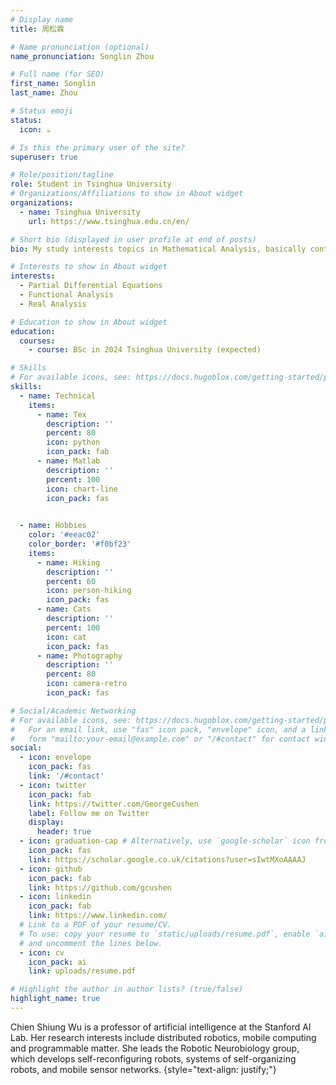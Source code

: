 ```yaml
---
# Display name
title: 周松霖

# Name pronunciation (optional)
name_pronunciation: Songlin Zhou

# Full name (for SEO)
first_name: Songlin
last_name: Zhou

# Status emoji
status:
  icon: ☕️

# Is this the primary user of the site?
superuser: true

# Role/position/tagline
role: Student in Tsinghua University
# Organizations/Affiliations to show in About widget
organizations:
  - name: Tsinghua University
    url: https://www.tsinghua.edu.cn/en/

# Short bio (displayed in user profile at end of posts)
bio: My study interests topics in Mathematical Analysis, basically containing Partial Differential Equations and Functional Analysis.

# Interests to show in About widget
interests:
  - Partial Differential Equations
  - Functional Analysis
  - Real Analysis

# Education to show in About widget
education:
  courses:
    - course: BSc in 2024 Tsinghua University (expected)

# Skills
# For available icons, see: https://docs.hugoblox.com/getting-started/page-builder/#icons
skills:
  - name: Technical
    items:
      - name: Tex
        description: ''
        percent: 80
        icon: python
        icon_pack: fab
      - name: Matlab
        description: ''
        percent: 100
        icon: chart-line
        icon_pack: fas

        
  - name: Hobbies
    color: '#eeac02'
    color_border: '#f0bf23'
    items:
      - name: Hiking
        description: ''
        percent: 60
        icon: person-hiking
        icon_pack: fas
      - name: Cats
        description: ''
        percent: 100
        icon: cat
        icon_pack: fas
      - name: Photography
        description: ''
        percent: 80
        icon: camera-retro
        icon_pack: fas

# Social/Academic Networking
# For available icons, see: https://docs.hugoblox.com/getting-started/page-builder/#icons
#   For an email link, use "fas" icon pack, "envelope" icon, and a link in the
#   form "mailto:your-email@example.com" or "/#contact" for contact widget.
social:
  - icon: envelope
    icon_pack: fas
    link: '/#contact'
  - icon: twitter
    icon_pack: fab
    link: https://twitter.com/GeorgeCushen
    label: Follow me on Twitter
    display:
      header: true
  - icon: graduation-cap # Alternatively, use `google-scholar` icon from `ai` icon pack
    icon_pack: fas
    link: https://scholar.google.co.uk/citations?user=sIwtMXoAAAAJ
  - icon: github
    icon_pack: fab
    link: https://github.com/gcushen
  - icon: linkedin
    icon_pack: fab
    link: https://www.linkedin.com/
  # Link to a PDF of your resume/CV.
  # To use: copy your resume to `static/uploads/resume.pdf`, enable `ai` icons in `params.yaml`,
  # and uncomment the lines below.
  - icon: cv
    icon_pack: ai
    link: uploads/resume.pdf

# Highlight the author in author lists? (true/false)
highlight_name: true
---
```


Chien Shiung Wu is a professor of artificial intelligence at the Stanford AI Lab. Her research interests include distributed robotics, mobile computing and programmable matter. She leads the Robotic Neurobiology group, which develops self-reconfiguring robots, systems of self-organizing robots, and mobile sensor networks.
{style="text-align: justify;"}
